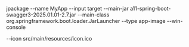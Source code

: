 jpackage --name MyApp --input target --main-jar a11-spring-boot-swagger3-2025.01.01-2.7.jar --main-class
org.springframework.boot.loader.JarLauncher --type app-image --win-console

--icon src/main/resources/icon.ico
